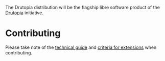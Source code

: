 The Drutopia distribution will be the flagship libre software product of the [Drutopia](http://drutopia.org/) initiative.

# Contributing

Please take note of the [technical guide](https://gitlab.com/drutopia/drutopia-distribution/wikis/technical-guide) and [criteria for extensions](https://gitlab.com/drutopia/drutopia-distribution/wikis/extension-criteria-and-candidates) when contributing.